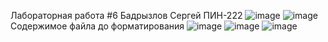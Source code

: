 Лабораторная работа #6 Бадрызлов Сергей ПИН-222
![image](https://github.com/KyouGOD/Lab6/assets/106447328/abe63552-f5f8-4f35-9d82-b7309056a594)
![image](https://github.com/KyouGOD/Lab6/assets/106447328/635afaeb-090d-47b0-b728-3bd22075a8bd)
Содержимое файла до форматирования
![image](https://github.com/KyouGOD/Lab6/assets/106447328/b1ad26d6-05c2-4b1e-9b94-83ddb97afea5)
![image](https://github.com/KyouGOD/Lab6/assets/106447328/a8ddb312-7f27-4af6-b08b-c654289a2057)
![image](https://github.com/KyouGOD/Lab6/assets/106447328/aa533aec-9be6-4abf-8125-4fe49bd48655)

